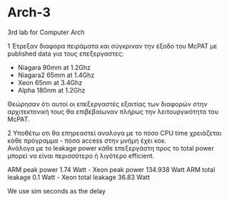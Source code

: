 # Arch-3
3rd lab for Computer Arch

1 Έτρεξαν διαφορα πειράματα και σύγκριναν την έξοδο του McPAT με published data για τους επεξεργαστες:
* Niagara 90mm at 1.2Ghz
* Niagara2 65mm at 1.4Ghz
* Xeon 65nm at 3.4Ghz
* Alpha 180nm at 1.2Ghz

Θεώρησαν ότι αυτοί οι επεξεργαστές εξαιτίας των διαφορών στην αρχιτεκτονική τους θα επιβεβαίωναν πλήρως την λειτουργικότητα του McPAT.  

2 Υποθέτω οτι θα επηρεαστεί αναλογα με το πόσο CPU time χρειάζεται κάθε πρόγραμμα - πόσα access στην μνήμη έχει κοκ.  
Ανάλογα με το leakage power κάθε επεξεργάστη προς το total power μπορεί να είναι περισσότερο ή λιγότερο efficient.  


ΑRM peak power 1.74 Watt - Xeon peak power 134.938 Watt
ARM total leakage 0.1 Watt - Xeon total leakage 36.83 Watt

We use sim seconds as the delay  
